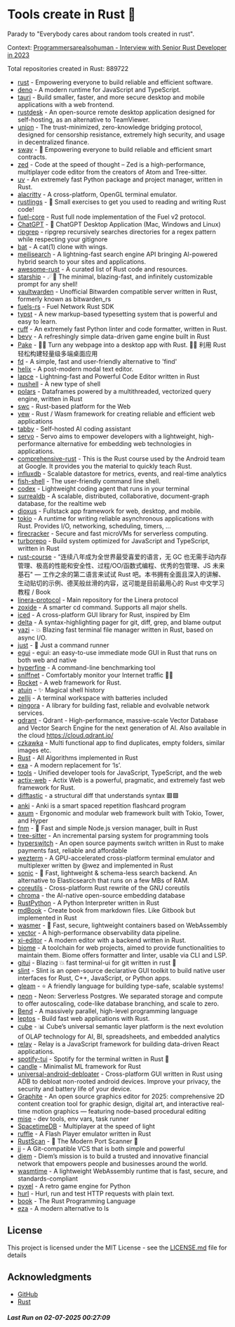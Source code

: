 # Tools create in Rust :crab: 

Parady to "Everybody cares about random tools created in rust".

Context: [Programmersarealsohuman - Interview with Senior Rust Developer in 2023](https://www.youtube.com/watch?v=TGfQu0bQTKc&ab_channel=Programmersarealsohuman) 

Total repositories created in Rust: 889722

- [rust](https://github.com/rust-lang/rust) - Empowering everyone to build reliable and efficient software.
- [deno](https://github.com/denoland/deno) - A modern runtime for JavaScript and TypeScript.
- [tauri](https://github.com/tauri-apps/tauri) - Build smaller, faster, and more secure desktop and mobile applications with a web frontend.
- [rustdesk](https://github.com/rustdesk/rustdesk) - An open-source remote desktop application designed for self-hosting, as an alternative to TeamViewer.
- [union](https://github.com/unionlabs/union) - The trust-minimized, zero-knowledge bridging protocol, designed for censorship resistance, extremely high security, and usage in decentralized finance.
- [sway](https://github.com/FuelLabs/sway) - 🌴 Empowering everyone to build reliable and efficient smart contracts.
- [zed](https://github.com/zed-industries/zed) - Code at the speed of thought – Zed is a high-performance, multiplayer code editor from the creators of Atom and Tree-sitter.
- [uv](https://github.com/astral-sh/uv) - An extremely fast Python package and project manager, written in Rust.
- [alacritty](https://github.com/alacritty/alacritty) - A cross-platform, OpenGL terminal emulator.
- [rustlings](https://github.com/rust-lang/rustlings) - :crab: Small exercises to get you used to reading and writing Rust code!
- [fuel-core](https://github.com/FuelLabs/fuel-core) - Rust full node implementation of the Fuel v2 protocol.
- [ChatGPT](https://github.com/lencx/ChatGPT) - 🔮 ChatGPT Desktop Application (Mac, Windows and Linux)
- [ripgrep](https://github.com/BurntSushi/ripgrep) - ripgrep recursively searches directories for a regex pattern while respecting your gitignore
- [bat](https://github.com/sharkdp/bat) - A cat(1) clone with wings.
- [meilisearch](https://github.com/meilisearch/meilisearch) - A lightning-fast search engine API bringing AI-powered hybrid search to your sites and applications.
- [awesome-rust](https://github.com/rust-unofficial/awesome-rust) - A curated list of Rust code and resources.
- [starship](https://github.com/starship/starship) - ☄🌌️  The minimal, blazing-fast, and infinitely customizable prompt for any shell!
- [vaultwarden](https://github.com/dani-garcia/vaultwarden) - Unofficial Bitwarden compatible server written in Rust, formerly known as bitwarden_rs
- [fuels-rs](https://github.com/FuelLabs/fuels-rs) - Fuel Network Rust SDK
- [typst](https://github.com/typst/typst) - A new markup-based typesetting system that is powerful and easy to learn.
- [ruff](https://github.com/astral-sh/ruff) - An extremely fast Python linter and code formatter, written in Rust.
- [bevy](https://github.com/bevyengine/bevy) - A refreshingly simple data-driven game engine built in Rust
- [Pake](https://github.com/tw93/Pake) - 🤱🏻 Turn any webpage into a desktop app with Rust.  🤱🏻 利用 Rust 轻松构建轻量级多端桌面应用
- [fd](https://github.com/sharkdp/fd) - A simple, fast and user-friendly alternative to 'find'
- [helix](https://github.com/helix-editor/helix) - A post-modern modal text editor.
- [lapce](https://github.com/lapce/lapce) - Lightning-fast and Powerful Code Editor written in Rust
- [nushell](https://github.com/nushell/nushell) - A new type of shell
- [polars](https://github.com/pola-rs/polars) - Dataframes powered by a multithreaded, vectorized query engine, written in Rust
- [swc](https://github.com/swc-project/swc) - Rust-based platform for the Web
- [yew](https://github.com/yewstack/yew) - Rust / Wasm framework for creating reliable and efficient web applications
- [tabby](https://github.com/TabbyML/tabby) - Self-hosted AI coding assistant
- [servo](https://github.com/servo/servo) - Servo aims to empower developers with a lightweight, high-performance alternative for embedding web technologies in applications.
- [comprehensive-rust](https://github.com/google/comprehensive-rust) - This is the Rust course used by the Android team at Google. It provides you the material to quickly teach Rust.
- [influxdb](https://github.com/influxdata/influxdb) - Scalable datastore for metrics, events, and real-time analytics
- [fish-shell](https://github.com/fish-shell/fish-shell) - The user-friendly command line shell.
- [codex](https://github.com/openai/codex) - Lightweight coding agent that runs in your terminal
- [surrealdb](https://github.com/surrealdb/surrealdb) - A scalable, distributed, collaborative, document-graph database, for the realtime web
- [dioxus](https://github.com/DioxusLabs/dioxus) - Fullstack app framework for web, desktop, and mobile.
- [tokio](https://github.com/tokio-rs/tokio) - A runtime for writing reliable asynchronous applications with Rust. Provides I/O, networking, scheduling, timers, ...
- [firecracker](https://github.com/firecracker-microvm/firecracker) - Secure and fast microVMs for serverless computing.
- [turborepo](https://github.com/vercel/turborepo) - Build system optimized for JavaScript and TypeScript, written in Rust
- [rust-course](https://github.com/sunface/rust-course) - “连续八年成为全世界最受喜爱的语言，无 GC 也无需手动内存管理、极高的性能和安全性、过程/OO/函数式编程、优秀的包管理、JS 未来基石" — 工作之余的第二语言来试试 Rust 吧。本书拥有全面且深入的讲解、生动贴切的示例、德芙般丝滑的内容，这可能是目前最用心的 Rust 中文学习教程 / Book 
- [linera-protocol](https://github.com/linera-io/linera-protocol) - Main repository for the Linera protocol
- [zoxide](https://github.com/ajeetdsouza/zoxide) - A smarter cd command. Supports all major shells.
- [iced](https://github.com/iced-rs/iced) - A cross-platform GUI library for Rust, inspired by Elm
- [delta](https://github.com/dandavison/delta) - A syntax-highlighting pager for git, diff, grep, and blame output
- [yazi](https://github.com/sxyazi/yazi) - 💥 Blazing fast terminal file manager written in Rust, based on async I/O.
- [just](https://github.com/casey/just) - 🤖 Just a command runner
- [egui](https://github.com/emilk/egui) - egui: an easy-to-use immediate mode GUI in Rust that runs on both web and native
- [hyperfine](https://github.com/sharkdp/hyperfine) - A command-line benchmarking tool
- [sniffnet](https://github.com/GyulyVGC/sniffnet) - Comfortably monitor your Internet traffic 🕵️‍♂️
- [Rocket](https://github.com/rwf2/Rocket) - A web framework for Rust.
- [atuin](https://github.com/atuinsh/atuin) - ✨ Magical shell history
- [zellij](https://github.com/zellij-org/zellij) - A terminal workspace with batteries included
- [pingora](https://github.com/cloudflare/pingora) - A library for building fast, reliable and evolvable network services.
- [qdrant](https://github.com/qdrant/qdrant) - Qdrant - High-performance, massive-scale Vector Database and Vector Search Engine for the next generation of AI. Also available in the cloud https://cloud.qdrant.io/
- [czkawka](https://github.com/qarmin/czkawka) - Multi functional app to find duplicates, empty folders, similar images etc.
- [Rust](https://github.com/TheAlgorithms/Rust) -  All Algorithms implemented in Rust 
- [exa](https://github.com/ogham/exa) - A modern replacement for ‘ls’.
- [tools](https://github.com/rome/tools) - Unified developer tools for JavaScript, TypeScript, and the web
- [actix-web](https://github.com/actix/actix-web) - Actix Web is a powerful, pragmatic, and extremely fast web framework for Rust.
- [difftastic](https://github.com/Wilfred/difftastic) - a structural diff that understands syntax 🟥🟩
- [anki](https://github.com/ankitects/anki) - Anki is a smart spaced repetition flashcard program
- [axum](https://github.com/tokio-rs/axum) - Ergonomic and modular web framework built with Tokio, Tower, and Hyper
- [fnm](https://github.com/Schniz/fnm) - 🚀 Fast and simple Node.js version manager, built in Rust
- [tree-sitter](https://github.com/tree-sitter/tree-sitter) - An incremental parsing system for programming tools
- [hyperswitch](https://github.com/juspay/hyperswitch) - An open source payments switch written in Rust to make payments fast, reliable and affordable
- [wezterm](https://github.com/wezterm/wezterm) - A GPU-accelerated cross-platform terminal emulator and multiplexer written by @wez and implemented in Rust
- [sonic](https://github.com/valeriansaliou/sonic) - 🦔 Fast, lightweight & schema-less search backend. An alternative to Elasticsearch that runs on a few MBs of RAM.
- [coreutils](https://github.com/uutils/coreutils) - Cross-platform Rust rewrite of the GNU coreutils
- [chroma](https://github.com/chroma-core/chroma) - the AI-native open-source embedding database
- [RustPython](https://github.com/RustPython/RustPython) - A Python Interpreter written in Rust
- [mdBook](https://github.com/rust-lang/mdBook) - Create book from markdown files. Like Gitbook but implemented in Rust
- [wasmer](https://github.com/wasmerio/wasmer) - 🚀 Fast, secure, lightweight containers based on WebAssembly
- [vector](https://github.com/vectordotdev/vector) - A high-performance observability data pipeline.
- [xi-editor](https://github.com/xi-editor/xi-editor) - A modern editor with a backend written in Rust.
- [biome](https://github.com/biomejs/biome) - A toolchain for web projects, aimed to provide functionalities to maintain them. Biome offers formatter and linter, usable via CLI and LSP.
- [gitui](https://github.com/gitui-org/gitui) - Blazing 💥 fast terminal-ui for git written in rust 🦀
- [slint](https://github.com/slint-ui/slint) - Slint is an open-source declarative GUI toolkit to build native user interfaces for Rust, C++, JavaScript, or Python apps.
- [gleam](https://github.com/gleam-lang/gleam) - ⭐️ A friendly language for building type-safe, scalable systems!
- [neon](https://github.com/neondatabase/neon) - Neon: Serverless Postgres. We separated storage and compute to offer autoscaling, code-like database branching, and scale to zero.
- [Bend](https://github.com/HigherOrderCO/Bend) - A massively parallel, high-level programming language
- [leptos](https://github.com/leptos-rs/leptos) - Build fast web applications with Rust.
- [cube](https://github.com/cube-js/cube) - 📊 Cube’s universal semantic layer platform is the next evolution of OLAP technology for AI, BI, spreadsheets, and embedded analytics
- [relay](https://github.com/facebook/relay) - Relay is a JavaScript framework for building data-driven React applications.
- [spotify-tui](https://github.com/Rigellute/spotify-tui) - Spotify for the terminal written in Rust 🚀
- [candle](https://github.com/huggingface/candle) - Minimalist ML framework for Rust
- [universal-android-debloater](https://github.com/0x192/universal-android-debloater) - Cross-platform GUI written in Rust using ADB to debloat non-rooted android devices. Improve your privacy, the security and battery life of your device.
- [Graphite](https://github.com/GraphiteEditor/Graphite) - An open source graphics editor for 2025: comprehensive 2D content creation tool for graphic design, digital art, and interactive real-time motion graphics — featuring node-based procedural editing
- [mise](https://github.com/jdx/mise) - dev tools, env vars, task runner
- [SpacetimeDB](https://github.com/clockworklabs/SpacetimeDB) - Multiplayer at the speed of light
- [ruffle](https://github.com/ruffle-rs/ruffle) - A Flash Player emulator written in Rust
- [RustScan](https://github.com/bee-san/RustScan) - 🤖 The Modern Port Scanner 🤖
- [jj](https://github.com/jj-vcs/jj) - A Git-compatible VCS that is both simple and powerful
- [diem](https://github.com/diem/diem) - Diem’s mission is to build a trusted and innovative financial network that empowers people and businesses around the world.
- [wasmtime](https://github.com/bytecodealliance/wasmtime) - A lightweight WebAssembly runtime that is fast, secure, and standards-compliant
- [pyxel](https://github.com/kitao/pyxel) - A retro game engine for Python
- [hurl](https://github.com/Orange-OpenSource/hurl) - Hurl, run and test HTTP requests with plain text.
- [book](https://github.com/rust-lang/book) - The Rust Programming Language
- [eza](https://github.com/eza-community/eza) - A modern alternative to ls


## License

This project is licensed under the MIT License - see the [LICENSE.md](LICENSE.md) file for details

## Acknowledgments

- [GitHub](https://github.com)
- [Rust](https://www.rust-lang.org)


##### _Last Run on 02-07-2025 00:27:09_